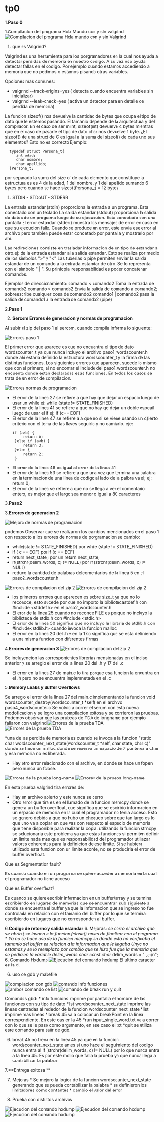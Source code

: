 # tp0

1.**Paso 0**

  1.Compilacion del programa Hola Mundo con y sin valgrind
    ![Compilacion del programa Hola mundo con y sin Valgrind](https://github.com/agustinaa235/tp0/blob/master/HolaMundoConYSinValgrind.png)
    
  
    
 1. que es Valgrind?
 
 Valgrind es una herramienta para los porgramadores en la cual nos ayuda a detectar perdidas de memoria en nuestro codigo.
 A su vez nso ayuda detectar fallas en el codigo. Por ejemplo cuando estamos accediendo a memoria que no pedimos o estamos
 pisando otras variables.
 
 Opciones mas comunes:
 
   * valgrind --track-origins=yes ( detecta cuando encuentra variables sin inicializar)
   * valgrind --leak-check=yes ( activa un detector para en detalle de perdida de memoria)
 
 La funcion sizeof() nos devuelve la cantidad de bytes que ocupa el tipo de dato que le estemos pasando.
 El tamanio depende de la arquitectura y del compilador.
 En el caso de ser in int, sizeof(int) devuelve 4 bytes mientras que en el caso de pasarle el tipo de dato char 
 nos devuelve 1 byte.
 ¿El sizeof() de una struct de C es igual a la suma del sizeof() de cada uno sus elementos?
 Esto no es correcto
 Ejemplo:
 ```
   typedef struct Persona_t{
      int edad;
      char nombre;
      char apellido;
   }Persona_t;
 ```
  por separado la suma del size of de cada elemento que constituye la estructura es es 4 de la edad, 1 del nombre, y 1 del apellido sumando 6 bytes pero cuando se   hace sizeof(Persona_t) = 12 bytes
  
  1. STDIN - STDoUT - STDERR
  
  La entrada estandar (stdin) proporciona la entrada a un programa. Esta conectado con un teclado
  La salida estandar (stdout) proporciona la salida de datos de un programa luego de su ejecucuion. Esta concetado con una pantalla
  El error estandar (stderr) muestra los mensajes de error en caso en que su ejecucion falle. Cuando se produce un error, este envia ese error al archivo pero       tambien puede estar concetado por pantalla y mostrarlo por ahi.
  
  Las redireciones consiste en trasladar informacion de un tipo de estandar a otro.ej: de la entrada estandar a la salida estandar. Esto se realiza por medio de      los  simbolos ">" y "<"
  Las tuberias o pipe permiten enviar la salida estandar de un comando a la entrada estandar de otro. Se lo representa con el simbolo " | ". Su prinicpial           responsabilidad es poder concatenar comandos.
  
   Ejemplos de direccionamiento:
    comando < comando2	Toma la entrada de comando2
    comando > comando2	Envía la salida de comando a comando2; sobreescribe cualquier cosa de comando2
    comando1 | comando2	pasa la salida de comando1 a la entrada de comando2 (pipe)
 
 
 
 2.**Paso 1**
 
   2. **Sercom Errores de generacion y normas de programacion**
   
   Al subir el zip del paso 1 al sercom, cuando compila informa lo siguiente:
   
  ![Errores paso 1](https://github.com/agustinaa235/tp0/blob/master/ErroresPaso1.png)


  El primer error que aparece es que no encuentra el tipo de dato wordscounter_t ya que nunca incluyo el archivo paso1_wordscounter.h donde ahi 
  estaria definido la estructura wordscounter_t y la firma de las distintas funciones.
  Los siguientes errores que aparecen, sucede lo mismo que con el primero, al no encontar el include del paso1_wordscounter.h no encuenta donde estan declaradas     esas funciones. En todos los casos se trata de un error de compilacion.

 ![Errores normas de programacion](https://github.com/agustinaa235/tp0/blob/master/ErroresPaso1parte2.png)
 
 * El error de la linea 27 se refiere a que hay que dejar un espacio luego de usar un while ej: while (state != STATE_FINISHED)
 * El error de la linea 41 se refiere a que no hay qe dejar un doble espcail luego de usar el if ej: if (c== EOF)
 * El error de la linea 47 se refiere a a que no si se viene usando un c}ierto criterio con el tema de las llaves seguirlo y no camiarlo. eje:
   ```
   if (a>b) {
        return 0;
    }else if (a<b) {
        return 3;
    }else {
        return 2;
    }
    ```
 * El error de la linea 48 es igual al error de la linea 41
 * El error de la linea 53 se refiere a que una vez que termina una palabra en la terminacion de una linea de codigo al lado de la palbra va el; ej: return 0;
 * El error de la linea se refiere a que no se llega a ver el comentario entero, es mejor que el largo sea menor o igual a 80 caracteres 
 
3.**Paso2**

  3.**Errores de generacion 2**
   
   ![Mejora de normas de programacion](https://github.com/agustinaa235/tp0/blob/master/mejorasDeVerificacionDeNormasPaso2.png)

   podemos Observar que se realizaron los cambios mensionados en el paso 1 con respecto a los errores de normas de porgramacion 
   se cambio:
   * while(state != STATE_FINISHED) por while (state != STATE_FINISHED)
   * if (  c == EOF) por if (c == EOF)
   * return next_state ; por un return next_state; 
   * if(strchr(delim_words, c) != NULL) por if (strchr(delim_words, c) != NULL)
   * reduco la cantidad de palabras delcomentarios de la linea 5 en el paso2_wordscounter.h
      

 ![Errores de compilacion del zip 2](https://github.com/agustinaa235/tp0/blob/master/ErroresPaso2Parte1.png)
 ![Errores de compilacion del zip 2](https://github.com/agustinaa235/tp0/blob/master/ErroresPaso2Parte2.png)
 
  * los primeros errores que aparecen es sobre size_t ya que no lo reconoce, esto sucede por que no importo la bibliotecastdef.h con  #include <stddef.h> en el       paso2_wordscounter.h
  * El eror de la linea 25 cuando no reconce FILE es porque no incluyo la biblioteca de stdio.h con  #include <stdio.h>
  * El error de la linea 30 significa que no incluyo la libreria de stdlib.h con #include<stdlib.h> cuando invoca la funcion malloc
  * El error en la linea 20 del .h y en la 17.c significa que se esta definiendo a una misma funcion con diferentes firmas 
  
 4.**Errores de generacion 3**
  ![Errores de compilacion del zip 2](https://github.com/agustinaa235/tp0/blob/master/ErroresPaso3.png)
  
  Se incluyencion las corresponientes librerias mensionadas en el inciso anterior y se arreglo el error de la linea 20 del .h y 17 del .c
  
  * El error en la linea 27 de main.c lo tira porque esa funcion la encuntra en el .h pero no se encuentra implemnetada en el .c
  
 5.**Memory Leaks y Buffer Overflows** 
  
  Se arreglo el error de la linea 27 del main.c implementando la funcion void wordscounter_destroy(wordscounter_t *self) en el archivo paso4_wordscounter.c
  Se volvio a correr el serum con esta nueva modoficacion y se logro una compilacion exitosa y se corrieron las pruebas. Podemos observar que las prubeas de TDA     de longname por ejemplo fallaron con valgrind
  ![Errores de la prueba TDA](https://github.com/agustinaa235/tp0/blob/master/TdaErrorParte1Paso4.png)
  ![Errores de la prueba TDA](https://github.com/agustinaa235/tp0/blob/master/TdaErrorParte2Paso4.png.png)
  
  *una de las perdida de memoria es cuando se invoca a la funcion "static char wordscounter_next_state(wordscounter_t *self, char state, char c)"
  donde se hace un malloc donde se reserva un espacio de 7 punteros a char y esa memoria no es liberada.
  * Hay otro error relacionado con el archivo, en donde se hace un fopen pero nunca un fclose.
  
  
  ![Errores de la prueba long-name](https://github.com/agustinaa235/tp0/blob/master/LongFileNameErrorPaso4.png)
  ![Errores de la prueba long-name](https://github.com/agustinaa235/tp0/blob/master/LongFileNameErrorParte2Paso4.png.png)
  
  En esta prueba valgrind tira errores de:
  
  * Hay un archivo abierto y este nunca se cerro
  * Otro error que tira es en el llamado de la funcion memcpy donde se genera un buffer overfloat, que significa que se escirbio informacion en un espacio de         memoria en la cual el programador no tenia acceso. Esto se genero debido a que no hubo un chequeo sobre que tan largo es lo que uno va a copiar en que vas         con respecto al especio de memoria que tiene disponible para realizar la copia. 
    utilizando la funcion  strncpy se solucionaria este problema ya que estas funciones si permiten definir un limite nada mas que es responsabilidad del             programador utiliazar valores coherentes para la definicion de ese limite. Si se hubiera utilizado esta funcion con un limite acorde, no se produciria el         error de buffer overfloat.
    
  Que es Segmentation fault? 
  
  Es cuando cuando en un programa se quiere acceder a memoria en la cual el programador no tiene acceso
  
  Que es Buffer overfloat?
  
  Es cuando se quiere escribir informacion en un buffer/array y se termina escribiendo en lugares de memorias que se encuentran sub siguiente a donde se encuentra   el buffer ya que la informacion que se ingreso no fue  controlada en relacion con el tamanio del buffer por lo que se termina escribiendo en lugares que no       corresponden al buffer. 
  
6.**Codigo de retorno y salida estandar**
    6. Mejoras:
      *se cerro el archivo que se abrio ( se invoco a la funcion fclose() antes de finalizar con el programa
      * Ya no se hace uso de la funcion memcpy en donde esta no verificaba el tamanio del buffer en relacion a la informacion que le llegaba
      *Unya no estamas y se lo reemplazo por cambio que se hizo fue que la memoria que se pedia en la variable delim_words char* const char* delim_words = "              ,.;:\n";
    6. Comando Hxdump 
   ![Ejecucion del comando hxdump](https://github.com/agustinaa235/tp0/blob/master/capturaArchivo.png)
    El ultimo caracter es la d.
    
   6. uso de gdb y makefile
   
   ![compilacion con gdb](https://github.com/agustinaa235/tp0/blob/master/gdb.png)
   ![comando info funciones](https://github.com/agustinaa235/tp0/blob/master/infoFunctions.png)
   ![ambos comando de list](https://github.com/agustinaa235/tp0/blob/master/list.png)
   ![comando de break run y quit](https://github.com/agustinaa235/tp0/blob/master/break-run-quit.png)


   
   Comandos gbd:
    * info funcions imprime por pantalla el nombre de las funciones con su tipo de dato
    *list wordscounter_next_state imprime las lineas centradas al rededor de la funcion wordscounter_next_state
    *list imprime mas lineas
    * break 45 va a colocar un breakPoint en la linea correspondiente. En este cas en la 45
    *run  input_single_word.txt va a correr con lo que se le paso como argumento, en ese caso el txt
    *quit se utiliza este comando para salir de gdb.
    
   6. break 45
    no frena en la linea 45 ya que en la funcion wordscounter_next_state antes si uno hace el seguimiento del codigo nunca entra al if (strchr(delim_words, c) !=     NULL) por lo que nunca entra a la linea 45. Es por este motio que falla la prueba ya que nunca llega a contabilizar la palabra
    
7.**Entrega exitosa **

   7. Mejoras
    * Se mejoro la logica de la funcion wordscounter_next_state generando que se pueda contabilizar la palabra
    * se definieron los limitadores como contantes 
    * cambio el valor del error
    
   7. Prueba con distintos archivos
   
   ![Ejecucion del comando hxdump](https://github.com/agustinaa235/tp0/blob/master/paso6primerArchivo.png)
   ![Ejecucion del comando hxdump](https://github.com/agustinaa235/tp0/blob/master/paso6SegundoArchivo.png)
   ![Ejecucion del comando hxdump](https://github.com/agustinaa235/tp0/blob/master/paso6TercerArchivo.png)

  
   
   



   
   

  
  
  
    
  

  
  
  
 
   
 
 
